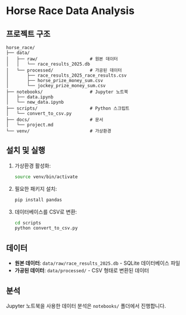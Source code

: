 # Horse Race Data Analysis

## 프로젝트 구조

```
horse_race/
├── data/
│   ├── raw/                    # 원본 데이터
│   │   └── race_results_2025.db
│   └── processed/              # 가공된 데이터
│       ├── race_results_2025_race_results.csv
│       ├── horse_prize_money_sum.csv
│       └── jockey_prize_money_sum.csv
├── notebooks/                  # Jupyter 노트북
│   ├── data.ipynb
│   └── new_data.ipynb
├── scripts/                    # Python 스크립트
│   └── convert_to_csv.py
├── docs/                       # 문서
│   └── project.md
└── venv/                       # 가상환경
```

## 설치 및 실행

1. 가상환경 활성화:
   ```bash
   source venv/bin/activate
   ```

2. 필요한 패키지 설치:
   ```bash
   pip install pandas
   ```

3. 데이터베이스를 CSV로 변환:
   ```bash
   cd scripts
   python convert_to_csv.py
   ```

## 데이터

- **원본 데이터**: `data/raw/race_results_2025.db` - SQLite 데이터베이스 파일
- **가공된 데이터**: `data/processed/` - CSV 형태로 변환된 데이터

## 분석

Jupyter 노트북을 사용한 데이터 분석은 `notebooks/` 폴더에서 진행합니다.
